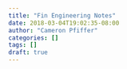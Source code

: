 ```yaml
---
title: "Fin Engineering Notes"
date: 2018-03-04T19:02:35-08:00
author: "Cameron Pfiffer"
categories: []
tags: []
draft: true
---
```

